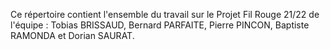 Ce répertoire contient l'ensemble du travail sur le Projet Fil Rouge 21/22 de l'équipe : Tobias BRISSAUD, Bernard PARFAITE, Pierre PINCON, Baptiste RAMONDA et Dorian SAURAT.
